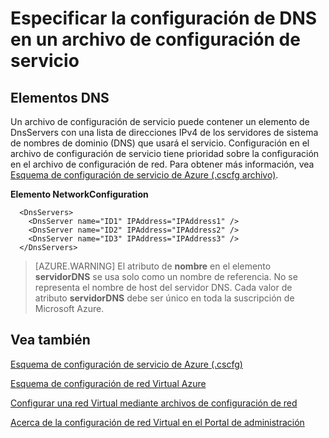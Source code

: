 <properties 
   pageTitle="Especificar la configuración de DNS en un archivo de configuración de servicio | Microsoft Azure"
   description="especificar la configuración de DNS personalizada con el archivo de configuración de servicio para una red virtual"
   services="virtual-network"
   documentationCenter="na"
   authors="jimdial"
   manager="carmonm"
   editor="tysonn" />
<tags 
   ms.service="virtual-network"
   ms.devlang="na"
   ms.topic="article"
   ms.tgt_pltfrm="na"
   ms.workload="infrastructure-services"
   ms.date="02/24/2016"
   ms.author="jdial" />

# <a name="specifying-dns-settings-in-a-service-configuration-file"></a>Especificar la configuración de DNS en un archivo de configuración de servicio

## <a name="dns-elements"></a>Elementos DNS

Un archivo de configuración de servicio puede contener un elemento de DnsServers con una lista de direcciones IPv4 de los servidores de sistema de nombres de dominio (DNS) que usará el servicio. Configuración en el archivo de configuración de servicio tiene prioridad sobre la configuración en el archivo de configuración de red. Para obtener más información, vea [Esquema de configuración de servicio de Azure (.cscfg archivo)](https://msdn.microsoft.com/library/azure/ee758710.aspx).

**Elemento NetworkConfiguration**

      <DnsServers>
        <DnsServer name="ID1" IPAddress="IPAddress1" />
        <DnsServer name="ID2" IPAddress="IPAddress2" />
        <DnsServer name="ID3" IPAddress="IPAddress3" />
      </DnsServers>

>[AZURE.WARNING] El atributo de **nombre** en el elemento **servidorDNS** se usa solo como un nombre de referencia. No se representa el nombre de host del servidor DNS. Cada valor de atributo **servidorDNS** debe ser único en toda la suscripción de Microsoft Azure.

## <a name="see-also"></a>Vea también

[Esquema de configuración de servicio de Azure (.cscfg)](https://msdn.microsoft.com/library/windowsazure/ee758710)

[Esquema de configuración de red Virtual Azure](http://go.microsoft.com/fwlink/?LinkId=248093)

[Configurar una red Virtual mediante archivos de configuración de red](http://go.microsoft.com/fwlink/?LinkId=248094)

[Acerca de la configuración de red Virtual en el Portal de administración](http://go.microsoft.com/fwlink/?LinkId=248092)

